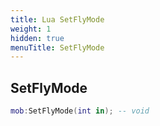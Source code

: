 ```yaml
---
title: Lua SetFlyMode
weight: 1
hidden: true
menuTitle: SetFlyMode
---
```

## SetFlyMode
```lua
mob:SetFlyMode(int in); -- void
```